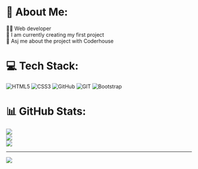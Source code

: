 # 💫 About Me:
👨‍💻 Web developer<br>🔭 I am  currently  creating my first project<br>💬 Asj me about the project with Coderhouse


# 💻 Tech Stack:
![HTML5](https://img.shields.io/badge/html5-%23E34F26.svg?style=for-the-badge&logo=html5&logoColor=white) ![CSS3](https://img.shields.io/badge/css3-%231572B6.svg?style=for-the-badge&logo=css3&logoColor=white) ![GitHub](https://img.shields.io/badge/GitHub-%23121011.svg?style=for-the-badge&logo=github&logoColor=white) ![GIT](https://img.shields.io/badge/Git-fc6d26?style=for-the-badge&logo=git&logoColor=white) ![Bootstrap](https://img.shields.io/badge/bootstrap-%23563D7C.svg?style=for-the-badge&logo=bootstrap&logoColor=white)
# 📊 GitHub Stats:
![](https://github-readme-stats.vercel.app/api?username=facumgomez&theme=gruvbox&hide_border=false&include_all_commits=false&count_private=false)<br/>
![](https://github-readme-streak-stats.herokuapp.com/?user=facumgomez&theme=gruvbox&hide_border=false)<br/>
![](https://github-readme-stats.vercel.app/api/top-langs/?username=facumgomez&theme=gruvbox&hide_border=false&include_all_commits=false&count_private=false&layout=compact)

---
[![](https://visitcount.itsvg.in/api?id=facumgomez&icon=0&color=0)](https://visitcount.itsvg.in)

<!-- Proudly created with GPRM ( https://gprm.itsvg.in ) -->
